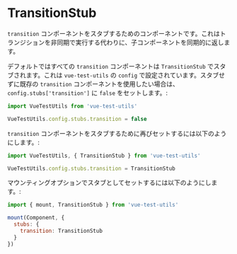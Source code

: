 # TransitionStub

`transition` コンポーネントをスタブするためのコンポーネントです。これはトランジションを非同期で実行する代わりに、子コンポーネントを同期的に返します。

デフォルトではすべての `transition` コンポーネントは `TransitionStub` でスタブされます。これは `vue-test-utils` の `config` で設定されています。スタブせずに既存の `transition` コンポーネントを使用したい場合は、 `config.stubs['transition']` に `false` をセットします。:

```js
import VueTestUtils from 'vue-test-utils'

VueTestUtils.config.stubs.transition = false
```

`transition` コンポーネントをスタブするために再びセットするには以下のようにします。:

```js
import VueTestUtils, { TransitionStub } from 'vue-test-utils'

VueTestUtils.config.stubs.transition = TransitionStub
```

マウンティングオプションでスタブとしてセットするには以下のようにします。:

```js
import { mount, TransitionStub } from 'vue-test-utils'

mount(Component, {
  stubs: {
    transition: TransitionStub
  }
})
```
